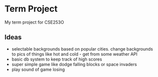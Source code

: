 # Term Project
My term project for CSE253O

## Ideas
* selectable backgrounds based on popular cities. change backgrounds to pics of things like hot and cold - get from some weather API
* basic db system to keep track of high scores
* super simple game like dodge falling blocks or space invaders
* play sound of game losing